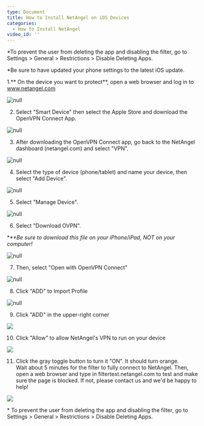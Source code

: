 ```yaml
---
type: Document
title: How to Install NetAngel on iOS Devices
categories:
  - How to Install NetAngel
video_id: ''
---
```

\*To prevent the user from deleting the app and disabling the filter, go to Settings > General > Restrictions > Disable Deleting Apps.

\*Be sure to have updated your phone settings to the latest iOS update.

1.** On the device you want to protect**, open a web browser and log in to www.netangel.com 

![null](/help/img/uploads/add-device.png)

2. Select "Smart Device" then select the Apple Store and download the OpenVPN Connect App. 

![null](/help/img/uploads/vpn1.png)

3. After downloading the OpenVPN Connect app, go back to the NetAngel dashboard (netangel.com) and select "VPN".

![null](/help/img/uploads/vpn.png)

4. Select the type of device (phone/tablet) and name your device, then select "Add Device". 

![null](/help/img/uploads/vpn2.png)

5. Select "Manage Device".

![null](/help/img/uploads/manage-device.png)

6. Select "Download OVPN".

**\*\**Be sure to download this file on your iPhone/iPad, NOT on your computer!**

![null](/help/img/uploads/iosovpn.png)

7. Then, select "Open with OpenVPN Connect"

![null](/help/img/uploads/ios1.jpg)

8. Click "ADD" to Import Profile

![null](/help/img/uploads/ios2.jpg)

9. Click "ADD" in the upper-right corner

![](/help/img/uploads/ios3.jpg)

10. Click "Allow" to allow NetAngel's VPN to run on your device

![](/help/img/uploads/ios4.jpg)

11. Click the gray toggle button to turn it "ON". It should turn orange. \
Wait about 5 minutes for the filter to fully connect to NetAngel. Then, open a web browser and type in filtertest.netangel.com to test and make sure the page is blocked. If not, please contact us and we'd be happy to help!

![](/help/img/uploads/ios5.jpg)



\* To prevent the user from deleting the app and disabling the filter, go to Settings > General > Restrictions > Disable Deleting Apps.
